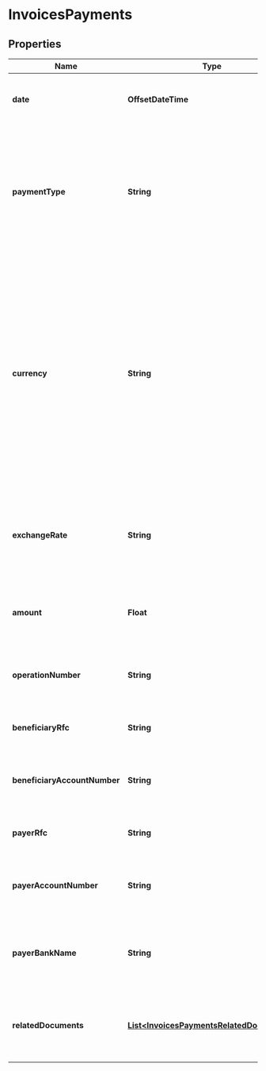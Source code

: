 

# InvoicesPayments


## Properties

| Name | Type | Description | Notes |
|------------ | ------------- | ------------- | -------------|
|**date** | **OffsetDateTime** | ISO-8601 timestamp when the payment was made. |  |
|**paymentType** | **String** | Payment type code used for this invoice, as defined by the country&#39;s legal entity. - 🇲🇽 Mexico [SAT catalog reference article](https://developers.belvo.com/docs/sat-catalogs#payment-type)  |  |
|**currency** | **String** | The currency of the payment. For example: - 🇧🇷 BRL (Brazilian Real) - 🇨🇴 COP (Colombian Peso) - 🇲🇽 MXN (Mexican Peso)   Please note that other currencies other than in the list above may be returned. |  |
|**exchangeRate** | **String** | The &#x60;currency&#x60; to MXN currency exchange rate when the payment was made. |  |
|**amount** | **Float** | The invoice amount, in the currency of the original invoice. |  |
|**operationNumber** | **String** | The fiscal institution&#39;s internal identifier for the operation. |  |
|**beneficiaryRfc** | **String** | The fiscal ID of the payment beneficiary. |  [optional] |
|**beneficiaryAccountNumber** | **String** | The bank account number of the payment beneficiary. |  |
|**payerRfc** | **String** | The fiscal ID of the payment issuer. |  |
|**payerAccountNumber** | **String** | The bank account number of the payment issuer. |  |
|**payerBankName** | **String** | The banking institution that was used by the payment issuer. |  |
|**relatedDocuments** | [**List&lt;InvoicesPaymentsRelatedDocuments&gt;**](InvoicesPaymentsRelatedDocuments.md) | A list of all the related deferred invoices affected by the payment. |  |



